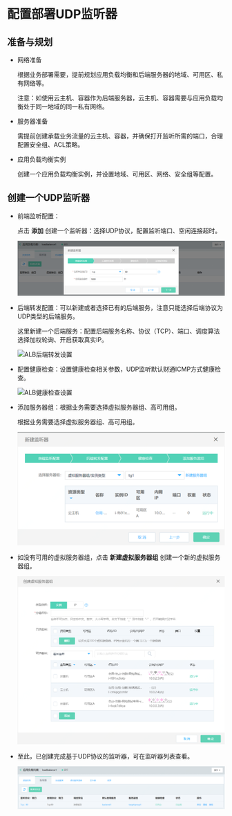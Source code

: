 # 配置部署UDP监听器

## 准备与规划

- 网络准备

	根据业务部署需要，提前规划应用负载均衡和后端服务器的地域、可用区、私有网络等。
	
	注意：如使用云主机、容器作为后端服务器，云主机、容器需要与应用负载均衡处于同一地域的同一私有网络。

- 服务器准备

	需提前创建承载业务流量的云主机、容器，并确保打开监听所需的端口，合理配置安全组、ACL策略。

- 应用负载均衡实例

	创建一个应用负载均衡实例，并设置地域、可用区、网络、安全组等配置。

## 创建一个UDP监听器

- 前端监听配置：
	
	点击 **添加** 创建一个监听器：选择UDP协议，配置监听端口、空闲连接超时。

	![ALB前端监听设置](../../../../image/Networking/ALB/ALB-052.png)

- 后端转发配置：可以新建或者选择已有的后端服务，注意只能选择后端协议为UDP类型的后端服务。
	
	这里新建一个后端服务：配置后端服务名称、协议（TCP）、端口、调度算法选择加权轮询、开启获取真实IP。

	![ALB后端转发设置](../../../../image/Networking/ALB/ALB-053.png)

- 配置健康检查：设置健康检查相关参数，UDP监听默认财通ICMP方式健康检查。

	![ALB健康检查设置](../../../../image/Networking/ALB/ALB-054.png)

- 添加服务器组：根据业务需要选择虚拟服务器组、高可用组。

	根据业务需要选择虚拟服务器组、高可用组。

	![ALB服务器组设置](../../../../image/Networking/ALB/ALB-049.png)

- 如没有可用的虚拟服务器组，点击 **新建虚拟服务器组** 创建一个新的虚拟服务器组。

	![ALB虚拟服务器组设置](../../../../image/Networking/ALB/ALB-050.png)

- 至此，已创建完成基于UDP协议的监听器，可在监听器列表查看。

	![ALB监听器列表页](../../../../image/Networking/ALB/ALB-057.png)


